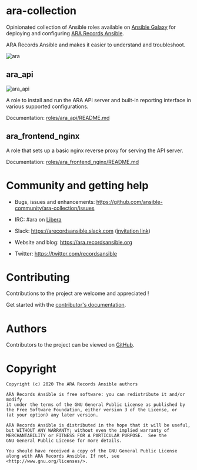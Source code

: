 # ara-collection

Opinionated collection of Ansible roles available on [Ansible Galaxy](https://galaxy.ansible.com/recordsansible/ara)
for deploying and configuring [ARA Records Ansible](https://github.com/ansible-community/ara).

ARA Records Ansible and makes it easier to understand and troubleshoot.

![ara](https://raw.githubusercontent.com/ansible-community/ara-collection/master/doc/source/_static/ara-with-icon.png)

## ara_api

![ara_api](https://raw.githubusercontent.com/ansible-community/ara-collection/master/doc/source/_static/ansible-role-ara-api.png)

A role to install and run the ARA API server and built-in reporting interface
in various supported configurations.

Documentation: [roles/ara_api/README.md](https://github.com/ansible-community/ara-collection/blob/master/roles/ara_api/README.md)

## ara_frontend_nginx

A role that sets up a basic nginx reverse proxy for serving the API server.

Documentation: [roles/ara_frontend_nginx/README.md](https://github.com/ansible-community/ara-collection/blob/master/roles/ara_frontend_nginx/README.md)

# Community and getting help

- Bugs, issues and enhancements: https://github.com/ansible-community/ara-collection/issues
- IRC: #ara on [Libera](https://libera.chat/)
- Slack: https://arecordsansible.slack.com ([invitation link](https://join.slack.com/t/arecordsansible/shared_invite/enQtMjMxNzI4ODAxMDQxLTU2NTU3YjMwYzRlYmRkZTVjZTFiOWIxNjE5NGRhMDQ3ZTgzZmQyZTY2NzY5YmZmNDA5ZWY4YTY1Y2Y1ODBmNzc))

- Website and blog: https://ara.recordsansible.org
- Twitter: https://twitter.com/recordsansible

# Contributing

Contributions to the project are welcome and appreciated !

Get started with the [contributor's documentation](https://ara.readthedocs.io/en/latest/contributing.html).

# Authors

Contributors to the project can be viewed on [GitHub](https://github.com/ansible-community/ara-collection/graphs/contributors).

# Copyright

```
Copyright (c) 2020 The ARA Records Ansible authors

ARA Records Ansible is free software: you can redistribute it and/or modify
it under the terms of the GNU General Public License as published by
the Free Software Foundation, either version 3 of the License, or
(at your option) any later version.

ARA Records Ansible is distributed in the hope that it will be useful,
but WITHOUT ANY WARRANTY; without even the implied warranty of
MERCHANTABILITY or FITNESS FOR A PARTICULAR PURPOSE.  See the
GNU General Public License for more details.

You should have received a copy of the GNU General Public License
along with ARA Records Ansible. If not, see <http://www.gnu.org/licenses/>.
```

